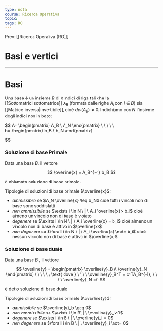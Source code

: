 ```yaml
---
type: nota
course: Ricerca Operativa
topic: 
tags: RO
---
```


Prev: [[Ricerca Operativa (RO)]]

# Basi e vertici
---
# Basi

Una base è un insieme $B$ di $n$ indici di riga tali che la [[Sottomatrici|sottomatrice]] $A_B$ (formata dalle righe $A_i$  con $i \in B$) sia [[Matrice inversa|invertibile]], cioè $det(A_B ) \not= 0$. Indichiamo con $N$ l’insieme degli indici non in base:

$$
A=
\begin{pmatrix}
A_B \\ A_N
\end{pmatrix}
\ \ \ \ \ \
b=
\begin{pmatrix}
b_B \\ b_N
\end{pmatrix}

$$

### Soluzione di base Primale

Data una base $B$, il vettore

$$
\overline{x} = A_B^{−1} b_B
$$

è  chiamato soluzione di base primale.

Tipologie di soluzioni di base primale $\overline{x}$:

- _ammissibile_ se $A_N \overline{x} \leq b_N$ cioè tutti i vincoli non di base sono soddisfatti
- _non ammissibile_ se $\exists i \in N \ | \ A_i \overline{x}> b_i$  cioè almeno un vincolo non di base è violato
- _degenere_ se $\exists i \in N \ | \   A_i \overline{x} = b_i$  cioè almeno un vincolo non di base è
attivo in $\overline{x}$
- _non degenere_ se $\forall i \in N \ | \   A_i \overline{x} \not= b_i$  cioè nessun vincolo non di base è
attivo in $\overline{x}$

### Soluzione di base duale

Data una base $B$ , il vettore

$$
\overline{y} =
\begin{pmatrix}
\overline{y}_B \\
\overline{y}_N
\end{pmatrix}
\ \ \ \ \ \
\text{ dove }
\ \ \ \
\overline{y}_B^T = c^TA_B^{-1},
\ \ \ \
\overline{y}_N =0
$$

 è detto soluzione di base duale

Tipologie di soluzioni di base primale $\overline{y}$:

- _ammissibile_ se $\overline{y}_b \geq 0$
- _non ammissibile_ se $\exists i \in B\ | \ \overline{y}_i<0$
- _degenere_ se $\exists i \in B \ | \ \overline{y}_i = 0$
- _non degenere_ se $\forall i \in B \ | \  \overline{y}_i \not= 0$

